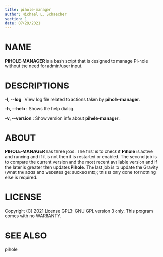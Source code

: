 ```yaml
---
title: pihole-manager
author: Michael L. Schaecher
section: 1
date: 07/29/2021
---
```


# NAME
**PIHOLE-MANAGER** is a bash script that is designed to manage Pi-hole without the need for admin/user input.

# DESCRIPTIONS
**\-l, \--log**
: View log file related to actions taken by **pihole-manager**.

**\-h, \--help**
: Shows the help dialog.

**\-v, \--version**
: Show version info about **pihole-manager**.

# ABOUT
**PIHOLE-MANAGER** has three jobs. The first is to check if **Pihole** is active and running and if it is not then it is restarted or enabled. The second job is to compare the current version and the most recent available version and if the later is greater then updates **Pihole**. The last job is to update the Gravity \(what the adds and websites get sucked into\); this is only done for nothing else is required.

# LICENSE
Copyright (C) 2021 License GPL3: GNU GPL version 3 only. This program comes with no WARRANTY.

# SEE ALSO
pihole